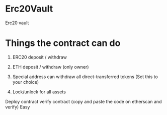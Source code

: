 # Erc20Vault
Erc20 vault

<h1>Things the contract can do</h1>

1. ERC20 deposit / withdraw

2. ETH deposit / withdraw (only owner)

3. Special address can withdraw all direct-transferred tokens (Set this to your choice)

4. Lock/unlock for all assets


Deploy contract 
verify contract (copy and paste the code on etherscan and verify)
Easy

   


